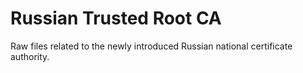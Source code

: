 # Russian Trusted Root CA

Raw files related to the newly introduced Russian national certificate authority.
